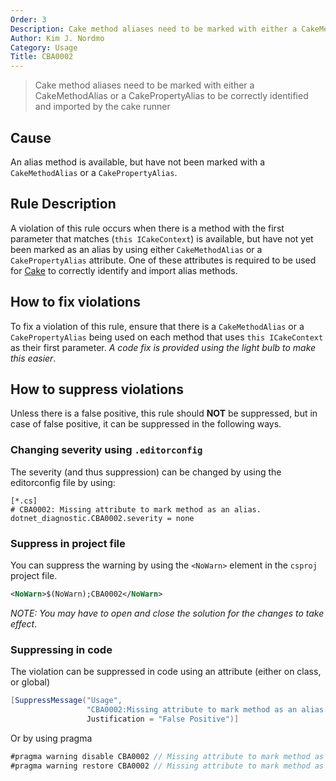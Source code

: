 ```yaml
---
Order: 3
Description: Cake method aliases need to be marked with either a CakeMethodAlias or a CakePropertyAlias to be correctly identified and imported by the cake runner
Author: Kim J. Nordmo
Category: Usage
Title: CBA0002
---
```


> Cake method aliases need to be marked with either a CakeMethodAlias or a
> CakePropertyAlias to be correctly identified and imported by the cake runner

## Cause

An alias method is available, but have not been marked with a `CakeMethodAlias`
or a `CakePropertyAlias`.

## Rule Description

A violation of this rule occurs when there is a method with the first parameter
that matches (`this ICakeContext`) is available, but have not yet been marked as
an alias by using either `CakeMethodAlias` or a `CakePropertyAlias` attribute.
One of these attributes is required to be used for [Cake](https://cakebuild.net)
to correctly identify and import alias methods.

## How to fix violations

To fix a violation of this rule, ensure that there is a `CakeMethodAlias` or a
`CakePropertyAlias` being used on each method that uses `this ICakeContext` as
their first parameter.
_A code fix is provided using the light bulb to make this easier_.

## How to suppress violations

Unless there is a false positive, this rule should **NOT** be suppressed,
but in case of false positive, it can be suppressed in the following ways.

### Changing severity using `.editorconfig`

The severity (and thus suppression) can be changed by using the editorconfig
file by using:

```editorconfig
[*.cs]
# CBA0002: Missing attribute to mark method as an alias.
dotnet_diagnostic.CBA0002.severity = none
```

### Suppress in project file

You can suppress the warning by using the `<NoWarn>` element in the `csproj`
project file.

```xml
<NoWarn>$(NoWarn);CBA0002</NoWarn>
```

_NOTE: You may have to open and close the solution for the changes to take effect_.

### Suppressing in code

The violation can be suppressed in code using an attribute (either on class, or global)

```cs
[SuppressMessage("Usage",
                 "CBA0002:Missing attribute to mark method as an alias.",
                 Justification = "False Positive")]
```

Or by using pragma

```cs
#pragma warning disable CBA0002 // Missing attribute to mark method as an alias.
#pragma warning restore CBA0002 // Missing attribute to mark method as an alias.
```
